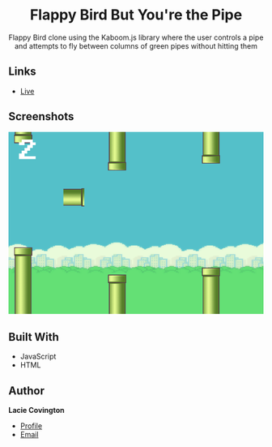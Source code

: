 <h1 align="center">Flappy Bird But You&#39;re the Pipe</h1>

<p align="center">Flappy Bird clone using the Kaboom.js library where the user controls a pipe and attempts to fly between columns of green pipes without hitting them</p>

## Links

- [Live](<Homepage url> "Live View")

## Screenshots

![](/Screenshot.png)

## Built With

- JavaScript
- HTML

## Author

**Lacie Covington**

- [Profile](https://www.linkedin.com/in/lccovington/)
- [Email](mailto:lacie.covington@gmail.com?subject=Hi "Hi!")
